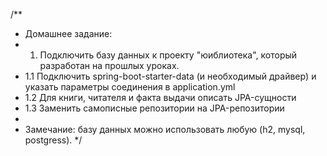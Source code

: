 /**
 * Домашнее задание:
 * 1. Подключить базу данных к проекту "юиблиотека", который разработан на прошлых уроках.
 * 1.1 Подключить spring-boot-starter-data (и необходимый драйвер) и указать параметры соединения в application.yml
 * 1.2 Для книги, читателя и факта выдачи описать JPA-сущности
 * 1.3 Заменить самописные репозитории на JPA-репозитории
 *
 * Замечание: базу данных можно использовать любую (h2, mysql, postgress).
 */
